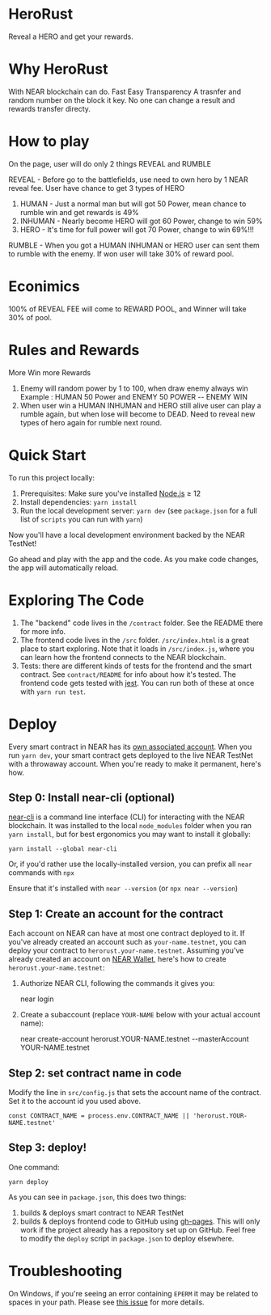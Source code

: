 HeroRust
================================
Reveal a HERO and get your rewards.

# Why HeroRust
With NEAR blockchain can do. 
Fast Easy Transparency
A trasnfer and random number on the block it key. No one can change a result and rewards transfer directy.

# How to play 
On the page, user will do only 2 things REVEAL and RUMBLE

REVEAL - Before go to the battlefields, use need to own hero by 1 NEAR reveal fee. User have chance to get 3 types of HERO
1. HUMAN - Just a normal man but will got 50 Power, mean chance to rumble win and get rewards is 49% 
2. INHUMAN - Nearly become HERO will got 60 Power, change to win 59%
3. HERO - It's time for full power will got 70 Power, change to win 69%!!!

RUMBLE - When you got a HUMAN INHUMAN or HERO user can sent them to rumble with the enemy. If won user will take 30% of reward pool.

# Econimics 
100% of REVEAL FEE will come to REWARD POOL, and Winner will take 30% of pool.

# Rules and Rewards
More Win more Rewards
1. Enemy will random power by 1 to 100, when draw enemy always win
Example : HUMAN 50 Power and ENEMY 50 POWER -- ENEMY WIN
2. When user win a HUMAN INHUMAN and HERO still alive user can play a rumble again, but when lose will become to DEAD. Need to reveal new types of hero again for rumble next round.


Quick Start
===========

To run this project locally:

1. Prerequisites: Make sure you've installed [Node.js] ≥ 12
2. Install dependencies: `yarn install`
3. Run the local development server: `yarn dev` (see `package.json` for a
   full list of `scripts` you can run with `yarn`)

Now you'll have a local development environment backed by the NEAR TestNet!

Go ahead and play with the app and the code. As you make code changes, the app will automatically reload.


Exploring The Code
==================

1. The "backend" code lives in the `/contract` folder. See the README there for
   more info.
2. The frontend code lives in the `/src` folder. `/src/index.html` is a great
   place to start exploring. Note that it loads in `/src/index.js`, where you
   can learn how the frontend connects to the NEAR blockchain.
3. Tests: there are different kinds of tests for the frontend and the smart
   contract. See `contract/README` for info about how it's tested. The frontend
   code gets tested with [jest]. You can run both of these at once with `yarn
   run test`.


Deploy
======

Every smart contract in NEAR has its [own associated account][NEAR accounts]. When you run `yarn dev`, your smart contract gets deployed to the live NEAR TestNet with a throwaway account. When you're ready to make it permanent, here's how.


Step 0: Install near-cli (optional)
-------------------------------------

[near-cli] is a command line interface (CLI) for interacting with the NEAR blockchain. It was installed to the local `node_modules` folder when you ran `yarn install`, but for best ergonomics you may want to install it globally:

    yarn install --global near-cli

Or, if you'd rather use the locally-installed version, you can prefix all `near` commands with `npx`

Ensure that it's installed with `near --version` (or `npx near --version`)


Step 1: Create an account for the contract
------------------------------------------

Each account on NEAR can have at most one contract deployed to it. If you've already created an account such as `your-name.testnet`, you can deploy your contract to `herorust.your-name.testnet`. Assuming you've already created an account on [NEAR Wallet], here's how to create `herorust.your-name.testnet`:

1. Authorize NEAR CLI, following the commands it gives you:

      near login

2. Create a subaccount (replace `YOUR-NAME` below with your actual account name):

      near create-account herorust.YOUR-NAME.testnet --masterAccount YOUR-NAME.testnet


Step 2: set contract name in code
---------------------------------

Modify the line in `src/config.js` that sets the account name of the contract. Set it to the account id you used above.

    const CONTRACT_NAME = process.env.CONTRACT_NAME || 'herorust.YOUR-NAME.testnet'


Step 3: deploy!
---------------

One command:

    yarn deploy

As you can see in `package.json`, this does two things:

1. builds & deploys smart contract to NEAR TestNet
2. builds & deploys frontend code to GitHub using [gh-pages]. This will only work if the project already has a repository set up on GitHub. Feel free to modify the `deploy` script in `package.json` to deploy elsewhere.


Troubleshooting
===============

On Windows, if you're seeing an error containing `EPERM` it may be related to spaces in your path. Please see [this issue](https://github.com/zkat/npx/issues/209) for more details.


  [React]: https://reactjs.org/
  [create-near-app]: https://github.com/near/create-near-app
  [Node.js]: https://nodejs.org/en/download/package-manager/
  [jest]: https://jestjs.io/
  [NEAR accounts]: https://docs.near.org/docs/concepts/account
  [NEAR Wallet]: https://wallet.testnet.near.org/
  [near-cli]: https://github.com/near/near-cli
  [gh-pages]: https://github.com/tschaub/gh-pages
